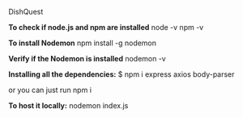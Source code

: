 DishQuest

**To check if node.js and npm are installed**
node -v
npm -v

**To install Nodemon**
npm install -g nodemon

**Verify if the Nodemon is installed**
nodemon -v

**Installing all the dependencies:**
$ npm i express axios body-parser

or you can just run 
npm i

**To host it locally:**
nodemon index.js
